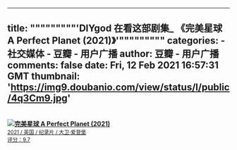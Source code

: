 
---
title: """""""""'DIYgod 在看这部剧集_ 《完美星球 A Perfect Planet‎ (2021)》'"""""""""
categories: 
    - 社交媒体
    - 豆瓣 - 用户广播
author: 豆瓣 - 用户广播
comments: false
date: Fri, 12 Feb 2021 16:57:31 GMT
thumbnail: 'https://img9.doubanio.com/view/status/l/public/4q3Cm9.jpg'
---

<div>   
<br><img src="https://img9.doubanio.com/view/status/l/public/4q3Cm9.jpg" referrerpolicy="no-referrer"><a href="https://movie.douban.com/subject/33387354/" target="_blank" rel="noopener noreferrer"><strong>完美星球 A Perfect Planet‎ (2021)</strong><br><small>2021 / 英国 / 纪录片 / 大卫·爱登堡</small><br><small>评分：9.7</small></a>  
</div>
            